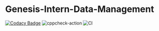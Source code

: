 # Genesis-Intern-Data-Management
[![Codacy Badge](https://api.codacy.com/project/badge/Grade/de438cbc086349a097c5f19f83d2e2b6)](https://app.codacy.com/manual/99002615/Genesis-Intern-Data-Management?utm_source=github.com&utm_medium=referral&utm_content=99002615/Genesis-Intern-Data-Management&utm_campaign=Badge_Grade_Dashboard)
![cppcheck-action](https://github.com/99002615/Genesis-Intern-Data-Management/workflows/cppcheck-action/badge.svg?branch=master)
![CI](https://github.com/99002615/Genesis-Intern-Data-Management/workflows/CI/badge.svg?branch=master)
